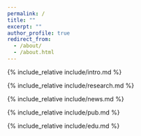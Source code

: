 ```yaml
---
permalink: /
title: ""
excerpt: ""
author_profile: true
redirect_from: 
  - /about/
  - /about.html
---
```


<span class='anchor' id='about-me'></span>

{% include_relative include/intro.md %}

{% include_relative include/research.md %}

{% include_relative include/news.md %}

{% include_relative include/pub.md %}

{% include_relative include/edu.md %}


<div id="clustr_globe_container" style="width: 300px; height: 300px;">
    <script type="text/javascript" id="clstr_globe" src="//clustrmaps.com/globe.js?d=LVRpiHPJ9EccKrDygKWKGugARtYro9yYdqJPLypNKYE"></script>
</div>

<style>
    #clustr_globe_container {
        width: 100px; 
        height: 100px; 
    }
</style>

